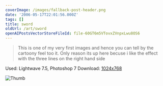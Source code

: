 ```yaml
---
coverImage: /images/fallback-post-header.png
date: '2006-05-17T22:01:56.000Z'
tags: []
title: sword
oldUrl: /art/sword
openAIPostsVectorStoreFileId: file-60GT6m5VTovxZVnpxLwu8OS6
---
```


> This is one of my very first images and hence you can tell by the cartoony feel too it. Only reason its up here becuse i like the effect with the three lines on the right hand side

Used: Lightwave 7.5, Photoshop 7
Download: [1024x768](https://www.mikecann.co.uk/Images/Art-Full/sword.jpg)

![Thumb](https://www.mikecann.co.uk/Images/Art-Thumbs/sword.gif "Thumb")
